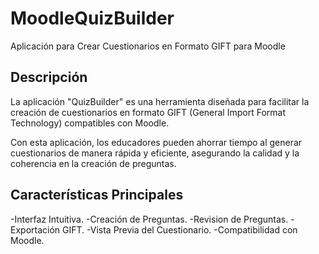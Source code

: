 # MoodleQuizBuilder

Aplicación para Crear Cuestionarios en Formato GIFT para Moodle

## Descripción

La aplicación "QuizBuilder" es una herramienta diseñada para facilitar la creación de cuestionarios en formato GIFT (General Import Format Technology) 
compatibles con Moodle. 

Con esta aplicación, los educadores pueden ahorrar tiempo al generar cuestionarios de manera rápida y eficiente, asegurando la calidad y la coherencia en la creación de preguntas.

## Características Principales

-Interfaz Intuitiva.
-Creación de Preguntas.
-Revision de Preguntas.
-Exportación GIFT.
-Vista Previa del Cuestionario.
-Compatibilidad con Moodle.

